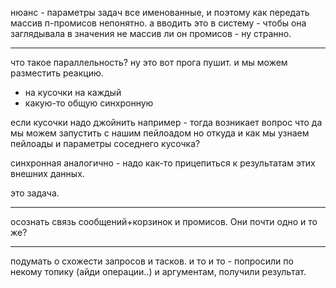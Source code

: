нюанс - параметры задач все именованные, и поэтому как передать массив п-промисов непонятно.
а вводить это в систему - чтобы она заглядывала в значения не массив ли он промисов - ну странно.

*****
что такое параллельность? ну это вот прога пушит.
и мы можем разместить реакцию.
- на кусочки на каждый
- какую-то общую синхронную

если кусочки надо джойнить например - тогда возникает вопрос что да мы можем запустить с нашим пейлоадом но откуда и как мы узнаем пейлоады и параметры соседнего кусочка?

синхронная аналогично - надо как-то прицепиться к результатам этих внешних данных.

это задача.


******
осознать связь сообщений+корзинок и промисов. Они почти одно и то же?
******
подумать о схожести запросов и тасков. и то и то - попросили по некому топику (айди операции..) и аргументам, получили результат.